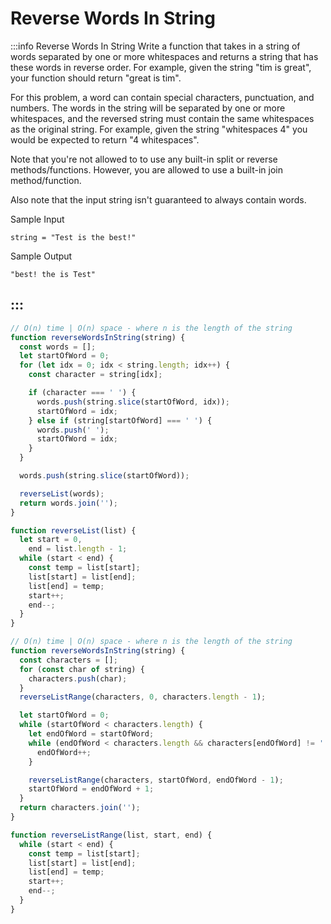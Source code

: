 # Reverse Words In String

:::info Reverse Words In String
Write a function that takes in a string of words separated by one or more whitespaces and returns a string that has these words in reverse order. For example, given the string "tim is great", your function should return "great is tim".

For this problem, a word can contain special characters, punctuation, and numbers. The words in the string will be separated by one or more whitespaces, and the reversed string must contain the same whitespaces as the original string. For example, given the string "whitespaces    4" you would be expected to return "4    whitespaces".

Note that you're not allowed to to use any built-in split or reverse methods/functions. However, you are allowed to use a built-in join method/function.

Also note that the input string isn't guaranteed to always contain words.

Sample Input

```
string = "Test is the best!"
```

Sample Output
```
"best! the is Test"
```
:::
---

```js title="Solution 1"
// O(n) time | O(n) space - where n is the length of the string
function reverseWordsInString(string) {
  const words = [];
  let startOfWord = 0;
  for (let idx = 0; idx < string.length; idx++) {
    const character = string[idx];

    if (character === ' ') {
      words.push(string.slice(startOfWord, idx));
      startOfWord = idx;
    } else if (string[startOfWord] === ' ') {
      words.push(' ');
      startOfWord = idx;
    }
  }

  words.push(string.slice(startOfWord));

  reverseList(words);
  return words.join('');
}

function reverseList(list) {
  let start = 0,
    end = list.length - 1;
  while (start < end) {
    const temp = list[start];
    list[start] = list[end];
    list[end] = temp;
    start++;
    end--;
  }
}
```


```js title="Solution 2"
// O(n) time | O(n) space - where n is the length of the string
function reverseWordsInString(string) {
  const characters = [];
  for (const char of string) {
    characters.push(char);
  }
  reverseListRange(characters, 0, characters.length - 1);

  let startOfWord = 0;
  while (startOfWord < characters.length) {
    let endOfWord = startOfWord;
    while (endOfWord < characters.length && characters[endOfWord] != ' ') {
      endOfWord++;
    }

    reverseListRange(characters, startOfWord, endOfWord - 1);
    startOfWord = endOfWord + 1;
  }
  return characters.join('');
}

function reverseListRange(list, start, end) {
  while (start < end) {
    const temp = list[start];
    list[start] = list[end];
    list[end] = temp;
    start++;
    end--;
  }
}
```